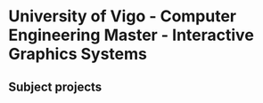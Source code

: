 # University of Vigo - Computer Engineering Master - Interactive Graphics Systems
## Subject projects

